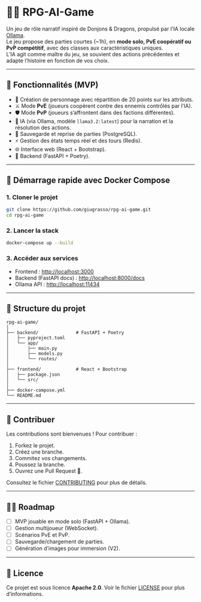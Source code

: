 # 🧙‍♂️ RPG-AI-Game

Un jeu de rôle narratif inspiré de Donjons & Dragons, propulsé par l'IA locale [Ollama](https://ollama.ai/).  
Le jeu propose des parties courtes (~1h), en **mode solo, PvE coopératif ou PvP compétitif**, avec des classes aux caractéristiques uniques.  
L’IA agit comme maître du jeu, se souvient des actions précédentes et adapte l’histoire en fonction de vos choix.

---

## 🚀 Fonctionnalités (MVP)
- 🎲 Création de personnage avec répartition de 20 points sur les attributs.
- ⚔️ Mode **PvE** (joueurs coopèrent contre des ennemis contrôlés par l’IA).
- 🛡️ Mode **PvP** (joueurs s’affrontent dans des factions différentes).
- 🧠 IA (via Ollama, modèle `llama3.2:latest`) pour la narration et la résolution des actions.
- 🔄 Sauvegarde et reprise de parties (PostgreSQL).
- ⚡ Gestion des états temps réel et des tours (Redis).
- 🌐 Interface web (React + Bootstrap).
- 🐍 Backend (FastAPI + Poetry).

---

## 🐳 Démarrage rapide avec Docker Compose

### 1. Cloner le projet
```bash
git clone https://github.com/giugrasso/rpg-ai-game.git
cd rpg-ai-game
```

### 2. Lancer la stack

```bash
docker-compose up --build
```

### 3. Accéder aux services

* Frontend : [http://localhost:3000](http://localhost:3000)
* Backend (FastAPI docs) : [http://localhost:8000/docs](http://localhost:8000/docs)
* Ollama API : [http://localhost:11434](http://localhost:11434)

---

## 📂 Structure du projet

```
rpg-ai-game/
│
├── backend/              # FastAPI + Poetry
│   ├── pyproject.toml
│   └── app/
│       ├── main.py
│       ├── models.py
│       └── routes/
│
├── frontend/             # React + Bootstrap
│   ├── package.json
│   └── src/
│
├── docker-compose.yml
└── README.md
```

---

## 🤝 Contribuer

Les contributions sont bienvenues !
Pour contribuer :

1. Forkez le projet.
2. Créez une branche.
3. Commitez vos changements.
4. Poussez la branche.
5. Ouvrez une Pull Request 🚀.

Consultez le fichier [CONTRIBUTING](CONTRIBUTING) pour plus de détails.

---

## 🧑‍💻 Roadmap

* [ ] MVP jouable en mode solo (FastAPI + Ollama).
* [ ] Gestion multijoueur (WebSocket).
* [ ] Scénarios PvE et PvP.
* [ ] Sauvegarde/chargement de parties.
* [ ] Génération d’images pour immersion (V2).

---

## 📜 Licence

Ce projet est sous licence **Apache 2.0**.
Voir le fichier [LICENSE](LICENSE) pour plus d’informations.
